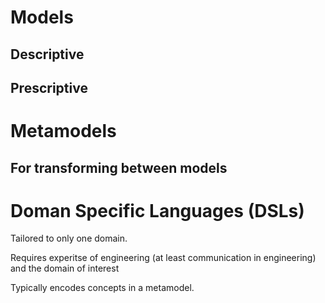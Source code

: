 # Models

## Descriptive

## Prescriptive

# Metamodels

## For transforming between models

# Doman Specific Languages (DSLs)

Tailored to only one domain.

Requires experitse of engineering (at least communication in engineering) and the domain of interest

Typically encodes concepts in a metamodel.
